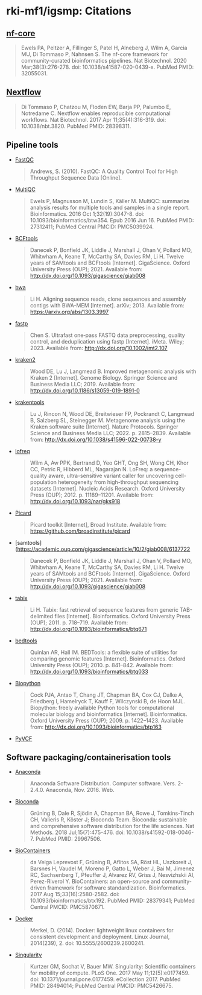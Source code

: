 # rki-mf1/igsmp: Citations

## [nf-core](https://pubmed.ncbi.nlm.nih.gov/32055031/)

> Ewels PA, Peltzer A, Fillinger S, Patel H, Alneberg J, Wilm A, Garcia MU, Di Tommaso P, Nahnsen S. The nf-core framework for community-curated bioinformatics pipelines. Nat Biotechnol. 2020 Mar;38(3):276-278. doi: 10.1038/s41587-020-0439-x. PubMed PMID: 32055031.

## [Nextflow](https://pubmed.ncbi.nlm.nih.gov/28398311/)

> Di Tommaso P, Chatzou M, Floden EW, Barja PP, Palumbo E, Notredame C. Nextflow enables reproducible computational workflows. Nat Biotechnol. 2017 Apr 11;35(4):316-319. doi: 10.1038/nbt.3820. PubMed PMID: 28398311.

## Pipeline tools

- [FastQC](https://www.bioinformatics.babraham.ac.uk/projects/fastqc/)

  > Andrews, S. (2010). FastQC: A Quality Control Tool for High Throughput Sequence Data [Online].

- [MultiQC](https://pubmed.ncbi.nlm.nih.gov/27312411/)

  > Ewels P, Magnusson M, Lundin S, Käller M. MultiQC: summarize analysis results for multiple tools and samples in a single report. Bioinformatics. 2016 Oct 1;32(19):3047-8. doi: 10.1093/bioinformatics/btw354. Epub 2016 Jun 16. PubMed PMID: 27312411; PubMed Central PMCID: PMC5039924.

- [BCFtools](https://pubmed.ncbi.nlm.nih.gov/33590861/)

  > Danecek P, Bonfield JK, Liddle J, Marshall J, Ohan V, Pollard MO, Whitwham A, Keane T, McCarthy SA, Davies RM, Li H. Twelve years of SAMtools and BCFtools [Internet]. GigaScience. Oxford University Press (OUP); 2021. Available from: http://dx.doi.org/10.1093/gigascience/giab008

- [bwa](https://arxiv.org/abs/1303.3997)

  > Li H. Aligning sequence reads, clone sequences and assembly contigs with BWA-MEM [Internet]. arXiv; 2013. Available from: https://arxiv.org/abs/1303.3997 

- [fastp](https://onlinelibrary.wiley.com/doi/10.1002/imt2.107)

  > Chen S. Ultrafast one‐pass FASTQ data preprocessing, quality control, and deduplication using fastp [Internet]. iMeta. Wiley; 2023. Available from: http://dx.doi.org/10.1002/imt2.107

- [kraken2](https://genomebiology.biomedcentral.com/articles/10.1186/s13059-019-1891-0)

  > Wood DE, Lu J, Langmead B. Improved metagenomic analysis with Kraken 2 [Internet]. Genome Biology. Springer Science and Business Media LLC; 2019. Available from: http://dx.doi.org/10.1186/s13059-019-1891-0 

- [krakentools](https://www.nature.com/articles/s41596-022-00738-y)

  > Lu J, Rincon N, Wood DE, Breitwieser FP, Pockrandt C, Langmead B, Salzberg SL, Steinegger M. Metagenome analysis using the Kraken software suite [Internet]. Nature Protocols. Springer Science and Business Media LLC; 2022. p. 2815–2839. Available from: http://dx.doi.org/10.1038/s41596-022-00738-y 

- [lofreq](https://pubmed.ncbi.nlm.nih.gov/23066108/)

  > Wilm A, Aw PPK, Bertrand D, Yeo GHT, Ong SH, Wong CH, Khor CC, Petric R, Hibberd ML, Nagarajan N. LoFreq: a sequence-quality aware, ultra-sensitive variant caller for uncovering cell-population heterogeneity from high-throughput sequencing datasets [Internet]. Nucleic Acids Research. Oxford University Press (OUP); 2012. p. 11189–11201. Available from: http://dx.doi.org/10.1093/nar/gks918 

- [Picard](https://github.com/broadinstitute/picard)

  > Picard toolkit [Internet], Broad Institute. Available from: https://github.com/broadinstitute/picard

- [samtools](https://academic.oup.com/gigascience/article/10/2/giab008/6137722

  > Danecek P, Bonfield JK, Liddle J, Marshall J, Ohan V, Pollard MO, Whitwham A, Keane T, McCarthy SA, Davies RM, Li H. Twelve years of SAMtools and BCFtools [Internet]. GigaScience. Oxford University Press (OUP); 2021. Available from: http://dx.doi.org/10.1093/gigascience/giab008 

- [tabix](https://academic.oup.com/bioinformatics/article/27/5/718/262743)

  > Li H. Tabix: fast retrieval of sequence features from generic TAB-delimited files [Internet]. Bioinformatics. Oxford University Press (OUP); 2011. p. 718–719. Available from: http://dx.doi.org/10.1093/bioinformatics/btq671 

- [bedtools](https://academic.oup.com/bioinformatics/article/26/6/841/244688)

  > Quinlan AR, Hall IM. BEDTools: a flexible suite of utilities for comparing genomic features [Internet]. Bioinformatics. Oxford University Press (OUP); 2010. p. 841–842. Available from: http://dx.doi.org/10.1093/bioinformatics/btq033 

- [Biopython](https://academic.oup.com/bioinformatics/article/25/11/1422/330687)

  > Cock PJA, Antao T, Chang JT, Chapman BA, Cox CJ, Dalke A, Friedberg I, Hamelryck T, Kauff F, Wilczynski B, de Hoon MJL. Biopython: freely available Python tools for computational molecular biology and bioinformatics [Internet]. Bioinformatics. Oxford University Press (OUP); 2009. p. 1422–1423. Available from: http://dx.doi.org/10.1093/bioinformatics/btp163 

- [PyVCF](https://pyvcf.readthedocs.io/en/latest/)


## Software packaging/containerisation tools

- [Anaconda](https://anaconda.com)

  > Anaconda Software Distribution. Computer software. Vers. 2-2.4.0. Anaconda, Nov. 2016. Web.

- [Bioconda](https://pubmed.ncbi.nlm.nih.gov/29967506/)

  > Grüning B, Dale R, Sjödin A, Chapman BA, Rowe J, Tomkins-Tinch CH, Valieris R, Köster J; Bioconda Team. Bioconda: sustainable and comprehensive software distribution for the life sciences. Nat Methods. 2018 Jul;15(7):475-476. doi: 10.1038/s41592-018-0046-7. PubMed PMID: 29967506.

- [BioContainers](https://pubmed.ncbi.nlm.nih.gov/28379341/)

  > da Veiga Leprevost F, Grüning B, Aflitos SA, Röst HL, Uszkoreit J, Barsnes H, Vaudel M, Moreno P, Gatto L, Weber J, Bai M, Jimenez RC, Sachsenberg T, Pfeuffer J, Alvarez RV, Griss J, Nesvizhskii AI, Perez-Riverol Y. BioContainers: an open-source and community-driven framework for software standardization. Bioinformatics. 2017 Aug 15;33(16):2580-2582. doi: 10.1093/bioinformatics/btx192. PubMed PMID: 28379341; PubMed Central PMCID: PMC5870671.

- [Docker](https://dl.acm.org/doi/10.5555/2600239.2600241)

  > Merkel, D. (2014). Docker: lightweight linux containers for consistent development and deployment. Linux Journal, 2014(239), 2. doi: 10.5555/2600239.2600241.

- [Singularity](https://pubmed.ncbi.nlm.nih.gov/28494014/)

  > Kurtzer GM, Sochat V, Bauer MW. Singularity: Scientific containers for mobility of compute. PLoS One. 2017 May 11;12(5):e0177459. doi: 10.1371/journal.pone.0177459. eCollection 2017. PubMed PMID: 28494014; PubMed Central PMCID: PMC5426675.
